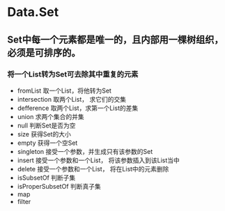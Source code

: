 # Data.Set

## Set中每一个元素都是唯一的，且内部用一棵树组织，必须是可排序的。
### 将一个List转为Set可去除其中重复的元素

- fromList 取一个List，将他转为Set
- intersection 取两个List， 求它们的交集
- defference 取两个List，求第一个List的差集
- union 求两个集合的并集
- null 判断Set是否为空
- size 获得Set的大小
- empty 获得一个空Set
- singleton 接受一个参数，并生成只有该参数的Set
- insert 接受一个参数和一个List， 将该参数插入到该List当中
- delete 接受一个参数和一个List， 将在List中的元素删除
- isSubsetOf 判断子集
- isProperSubsetOf 判断真子集
- map
- filter

